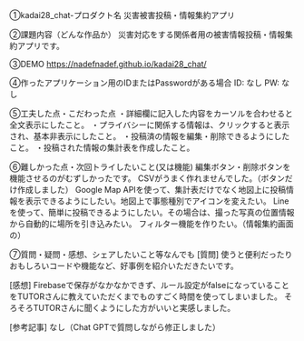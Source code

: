 ①kadai28_chat-プロダクト名
災害被害投稿・情報集約アプリ

②課題内容（どんな作品か）
災害対応をする関係者用の被害情報投稿・情報集約アプリです。 

③DEMO 
https://nadefnadef.github.io/kadai28_chat/

④作ったアプリケーション用のIDまたはPasswordがある場合 
ID: なし PW: なし

⑤工夫した点・こだわった点 
・詳細欄に記入した内容をカーソルを合わせると全文表示にしたこと。
・プライバシーに関係する情報は、クリックすると表示され、基本非表示にしたこと。
・投稿済の情報を編集・削除できるようにしたこと。
・投稿された情報の集計表を作成したこと。

⑥難しかった点・次回トライしたいこと(又は機能) 
編集ボタン・削除ボタンを機能させるのがむずしかったです。
CSVがうまく作れませんでした。（ボタンだけ作成しました）
Google Map APIを使って、集計表だけでなく地図上に投稿情報を表示できるようにしたい。地図上で事態種別でアイコンを変えたい。
Lineを使って、簡単に投稿できるようにしたい。その場合は、撮った写真の位置情報から自動的に場所を引き込みたい。
フィルター機能を作りたい。（情報集約画面の）

⑦質問・疑問・感想、シェアしたいこと等なんでも 
[質問] 
使うと便利だったりおもしろいコードや機能など、好事例を紹介いただきたいです。

[感想] 
Firebaseで保存がなかなかできず、ルール設定がfalseになっていることをTUTORさんに教えていただくまでものすごく時間を使ってしまいました。
そろそろTUTORさんに聞くようにした方がいいと実感しました。

[参考記事] 
なし（Chat GPTで質問しながら修正しました）
